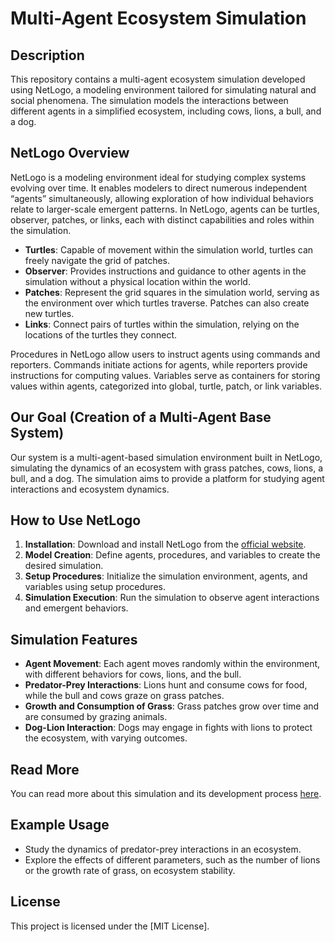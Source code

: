 # Multi-Agent Ecosystem Simulation

## Description
This repository contains a multi-agent ecosystem simulation developed using NetLogo, a modeling environment tailored for simulating natural and social phenomena. The simulation models the interactions between different agents in a simplified ecosystem, including cows, lions, a bull, and a dog.

## NetLogo Overview
NetLogo is a modeling environment ideal for studying complex systems evolving over time. It enables modelers to direct numerous independent “agents” simultaneously, allowing exploration of how individual behaviors relate to larger-scale emergent patterns. In NetLogo, agents can be turtles, observer, patches, or links, each with distinct capabilities and roles within the simulation.

- **Turtles**: Capable of movement within the simulation world, turtles can freely navigate the grid of patches.
- **Observer**: Provides instructions and guidance to other agents in the simulation without a physical location within the world.
- **Patches**: Represent the grid squares in the simulation world, serving as the environment over which turtles traverse. Patches can also create new turtles.
- **Links**: Connect pairs of turtles within the simulation, relying on the locations of the turtles they connect.

Procedures in NetLogo allow users to instruct agents using commands and reporters. Commands initiate actions for agents, while reporters provide instructions for computing values. Variables serve as containers for storing values within agents, categorized into global, turtle, patch, or link variables.

## Our Goal (Creation of a Multi-Agent Base System)
Our system is a multi-agent-based simulation environment built in NetLogo, simulating the dynamics of an ecosystem with grass patches, cows, lions, a bull, and a dog. The simulation aims to provide a platform for studying agent interactions and ecosystem dynamics.


## How to Use NetLogo
1. **Installation**: Download and install NetLogo from the [official website](https://ccl.northwestern.edu/netlogo/).
2. **Model Creation**: Define agents, procedures, and variables to create the desired simulation.
3. **Setup Procedures**: Initialize the simulation environment, agents, and variables using setup procedures.
4. **Simulation Execution**: Run the simulation to observe agent interactions and emergent behaviors.

## Simulation Features
- **Agent Movement**: Each agent moves randomly within the environment, with different behaviors for cows, lions, and the bull.
- **Predator-Prey Interactions**: Lions hunt and consume cows for food, while the bull and cows graze on grass patches.
- **Growth and Consumption of Grass**: Grass patches grow over time and are consumed by grazing animals.
- **Dog-Lion Interaction**: Dogs may engage in fights with lions to protect the ecosystem, with varying outcomes.
  
## Read More
You can read more about this simulation and its development process [here]([https://medium.com/multi-agent-ecosystem-simulation](https://medium.com/@benkaddourmed54/creating-a-multi-agent-base-system-with-netlogo-e0556eef8357)).

## Example Usage
- Study the dynamics of predator-prey interactions in an ecosystem.
- Explore the effects of different parameters, such as the number of lions or the growth rate of grass, on ecosystem stability.

## License
This project is licensed under the [MIT License].

